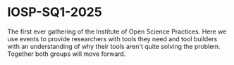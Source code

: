 # IOSP-SQ1-2025
The first ever gathering of the Institute of Open Science Practices. Here we use events to provide researchers with tools they need and tool builders with an understanding of why their tools aren't quite solving the problem. Together both groups will move forward. 
